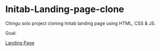 # Initab-Landing-page-clone
Chingu solo project cloning Initab landing page using HTML, CSS &amp; JS.

Goal:

[Landing Page](https://blobscdn.gitbook.com/v0/b/gitbook-28427.appspot.com/o/assets%2F-LdniKggcQZYLrJAnEkM%2F-Le4o9cm8Tnbuogqgtvn%2F-Le4oITFU5vSfl8WZuSZ%2FScreen%20Shot%202019-05-04%20at%209.24.48%20PM.png?alt=media&token=ff5337d5-7565-4432-9c72-47d193971942)
